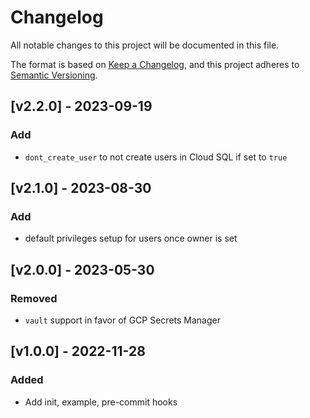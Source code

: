 # Changelog
All notable changes to this project will be documented in this file.

The format is based on [Keep a Changelog](https://keepachangelog.com/en/1.0.0/),
and this project adheres to [Semantic Versioning](https://semver.org/spec/v2.0.0.html).

## [v2.2.0] - 2023-09-19
### Add
- `dont_create_user` to not create users in Cloud SQL if set to `true`

## [v2.1.0] - 2023-08-30
### Add
- default privileges setup for users once owner is set

## [v2.0.0] - 2023-05-30
### Removed
- `vault` support in favor of GCP Secrets Manager

## [v1.0.0] - 2022-11-28
### Added
- Add init, example, pre-commit hooks
